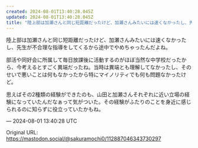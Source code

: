 ```yaml
---
created: 2024-08-01T13:40:28.045Z
updated: 2024-08-01T13:40:28.045Z
title: "陸上部は加瀬さんと同じ短距離だったけど、加瀬さんみたいには速くなかったし、先生が[...]"
---
```


<p>陸上部は加瀬さんと同じ短距離だったけど、加瀬さんみたいには速くなかったし、先生が不合理な指導をしてくるから途中でやめちゃったんだよね。</p><p>部活や同好会に所属して毎日放課後に活動するのがほぼ当然な中学校だったから、今考えるとすごく異端だったね。当時は異端とも理解してなかったし、そのせいで悪いことは何もなかったから特にマイノリティでも何も問題なかったけど。</p><p>思えばその2種類の経験ができたのも、山田と加瀬さんそれぞれに近い立場の経験になっていたんだなぁって気がついた。その経験がふたりのことを身近に感じられるのに知らずに役立っていたかもね。</p>

&mdash; 2024-08-01 13:40:28 UTC

Original URL: https://mastodon.social/@sakuramochi0/112887046343730297
